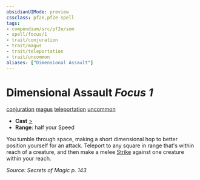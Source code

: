```yaml
---
obsidianUIMode: preview
cssclass: pf2e,pf2e-spell
tags:
- compendium/src/pf2e/som
- spell/focus/1
- trait/conjuration
- trait/magus
- trait/teleportation
- trait/uncommon
aliases: ["Dimensional Assault"]
---
```

# Dimensional Assault *Focus 1*   
[conjuration](conjuration.md "Conjuration School Trait")  [magus](Reference/Rules/Traits/magus-som.md "Magus Class Trait")  [teleportation](teleportation.md "Teleportation Effect Trait")  [uncommon](uncommon.md "Uncommon Rarity Trait")  

- **Cast** [>](chapter-9-playing-the-game.md#Actions "Single Action") 
- **Range**: half your Speed

You tumble through space, making a short dimensional hop to better position yourself for an attack. Teleport to any square in range that's within reach of a creature, and then make a melee [Strike](strike.md) against one creature within your reach.

*Source: Secrets of Magic p. 143*